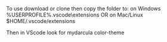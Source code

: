 To use download or clone then copy the folder to:
on Windows %USERPROFILE%\.vscode\extensions
OR 
on Mac/Linux $HOME/.vscode/extensions

Then in VScode look for mydarcula color-theme